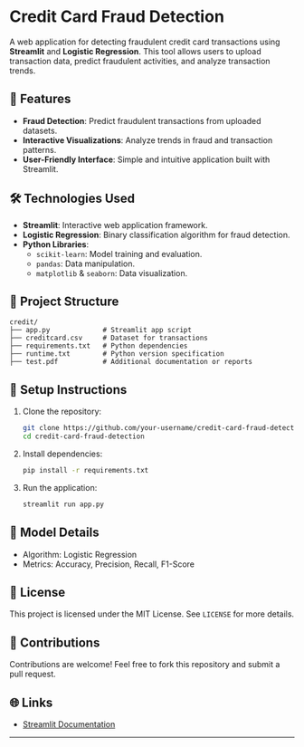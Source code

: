 # Credit Card Fraud Detection

A web application for detecting fraudulent credit card transactions using **Streamlit** and **Logistic Regression**. This tool allows users to upload transaction data, predict fraudulent activities, and analyze transaction trends.

## 🚀 Features
- **Fraud Detection**: Predict fraudulent transactions from uploaded datasets.
- **Interactive Visualizations**: Analyze trends in fraud and transaction patterns.
- **User-Friendly Interface**: Simple and intuitive application built with Streamlit.

## 🛠️ Technologies Used
- **Streamlit**: Interactive web application framework.
- **Logistic Regression**: Binary classification algorithm for fraud detection.
- **Python Libraries**:
  - `scikit-learn`: Model training and evaluation.
  - `pandas`: Data manipulation.
  - `matplotlib` & `seaborn`: Data visualization.

## 📂 Project Structure
```
credit/
├── app.py             # Streamlit app script
├── creditcard.csv     # Dataset for transactions
├── requirements.txt   # Python dependencies
├── runtime.txt        # Python version specification
├── test.pdf           # Additional documentation or reports
```


## 🔧 Setup Instructions

1. Clone the repository:
   ```bash
   git clone https://github.com/your-username/credit-card-fraud-detection.git
   cd credit-card-fraud-detection
   ```

2. Install dependencies:
   ```bash
   pip install -r requirements.txt
   ```

3. Run the application:
   ```bash
   streamlit run app.py
   ```

## 🧠 Model Details
- Algorithm: Logistic Regression
- Metrics: Accuracy, Precision, Recall, F1-Score

## 📜 License
This project is licensed under the MIT License. See `LICENSE` for more details.

## 🤝 Contributions
Contributions are welcome! Feel free to fork this repository and submit a pull request.

## 🌐 Links

- [Streamlit Documentation](https://docs.streamlit.io/)

---
